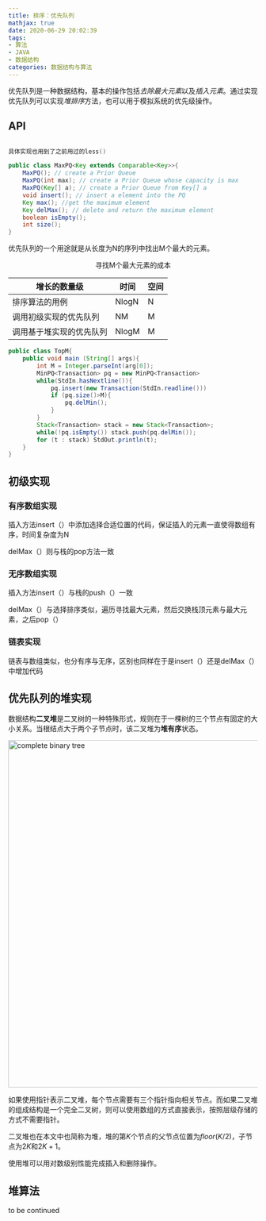 ```yaml
---
title: 排序：优先队列
mathjax: true
date: 2020-06-29 20:02:39
tags:
- 算法
- JAVA
- 数据结构
categories: 数据结构与算法
---
```


优先队列是一种数据结构，基本的操作包括*去除最大元素*以及*插入元素*。通过实现优先队列可以实现*堆排序*方法，也可以用于模拟系统的优先级操作。

<!-- more -->

## API

```java

具体实现也用到了之前用过的less()

public class MaxPQ<Key extends Comparable<Key>>{
    MaxPQ(); // create a Prior Queue
    MaxPQ(int max); // create a Prior Queue whose capacity is max
    MaxPQ(Key[] a); // create a Prior Queue from Key[] a
    void insert(); // insert a element into the PQ
    Key max(); //get the maximum element
    Key delMax(); // delete and return the maximum element
    boolean isEmpty();
    int size(); 
}
```

优先队列的一个用途就是从长度为N的序列中找出M个最大的元素。

<center> 寻找M个最大元素的成本 </center>

| 增长的数量级 | 时间 | 空间 |
| ---- | ---- | ---- |
| 排序算法的用例 | NlogN | N |
| 调用初级实现的优先队列 | NM | M |
| 调用基于堆实现的优先队列 | NlogM | M |

```java
public class TopM{
    public void main (String[] args){
        int M = Integer.parseInt(arg[0]);
        MinPQ<Transaction> pq = new MinPQ<Transaction>
        while(StdIn.hasNextline()){
            pq.insert(new Transaction(StdIn.readline()))
            if (pq.size()>M){
                pq.delMin();
            }
        }
        Stack<Transaction> stack = new Stack<Transaction>;
        while(!pq.isEmpty()) stack.push(pq.delMin());
        for (t : stack) StdOut.println(t);       
    }
}
```

## 初级实现

### 有序数组实现

插入方法insert（）中添加选择合适位置的代码，保证插入的元素一直使得数组有序，时间复杂度为N

delMax（）则与栈的pop方法一致

### 无序数组实现

插入方法insert（）与栈的push（）一致

delMax（）与选择排序类似，遍历寻找最大元素，然后交换栈顶元素与最大元素，之后pop（）

### 链表实现

链表与数组类似，也分有序与无序，区别也同样在于是insert（）还是delMax（）中增加代码

## 优先队列的堆实现

数据结构**二叉堆**是二叉树的一种特殊形式，规则在于一棵树的三个节点有固定的大小关系。当根结点大于两个子节点时，该二叉堆为**堆有序**状态。


<img src='fulltree.png' width=700 title='complete binary tree '>

如果使用指针表示二叉堆，每个节点需要有三个指针指向相关节点。而如果二叉堆的组成结构是一个完全二叉树，则可以使用数组的方式直接表示，按照层级存储的方式不需要指针。

二叉堆也在本文中也简称为堆，堆的第$K$个节点的父节点位置为$floor(K/2)$，子节点为$2K$和$2K+1$。

使用堆可以用对数级别性能完成插入和删除操作。

## 堆算法

to be continued

